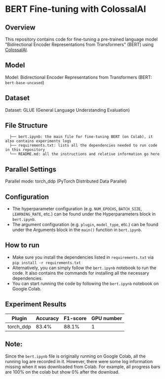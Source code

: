 # BERT Fine-tuning with ColossalAI

## Overview
This repository contains code for fine-tuning a pre-trained language model "Bidirectional Encoder Representations from Transformers" (BERT) using [ColossalAI](https://github.com/hpcaitech/ColossalAI).

## Model
Model: Bidirectional Encoder Representations from Transformers (BERT: `bert-base-uncased`)

## Dataset
Dataset: GLUE (General Language Understanding Evaluation)

## File Structure
```
  ├── bert.ipynb: the main file for fine-tuning BERT (on Colab), it also contains experiments logs
  ├── requirements.txt: lists all the dependencies needed to run code in this repository
  └── README.md: all the instructions and relative information go here
```

## Parallel Settings
Parallel mode: torch_ddp (PyTorch Distributed Data Parallel)

## Configuration
* The hyperparameter configuration (e.g. `NUM_EPOCHS`, `BATCH_SIZE`, `LEARNING_RATE`, etc.) can be found under the Hyperparameters block in `bert.ipynb`.
* The argument configuration (e.g. `plugin`, `model_type`, etc.) can be found under the Arguments block in the `main()` function in `bert.ipynb`.

## How to run
* Make sure you install the dependencies listed in `requirements.txt` via `pip install -r requirements.txt`
* Alternatively, you can simply follow the `bert.ipynb` notebook to run the code. It also contains the commands for installing all the necessary dependencies.
* You can start running the code by following the `bert.ipynb` notebook on Google Colab.

## Experiment Results

| Plugin         | Accuracy | F1-score | GPU number |
| -------------- | -------- | -------- | -------- |
| torch_ddp      | 83.4%    | 88.1%    |    1     |

## Note:
Since the `bert.ipynb` file is originally running on Google Colab, all the running log are recorded in it. However, there were some log information missing when it was downloaded from Colab. For example, all progress bars are 100% on the colab but show 0% after the download.



